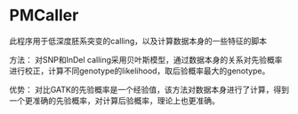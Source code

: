 # PMCaller
此程序用于低深度胚系突变的calling，以及计算数据本身的一些特征的脚本 

方法：
对SNP和InDel calling采用贝叶斯模型，通过数据本身的关系对先验概率进行校正，计算不同genotype的likelihood，取后验概率最大的genotype。

优势： 
对比GATK的先验概率是一个经验值，该方法对数据本身进行了计算，得到一个更准确的先验概率，对计算后验概率，理论上也更准确。

 
